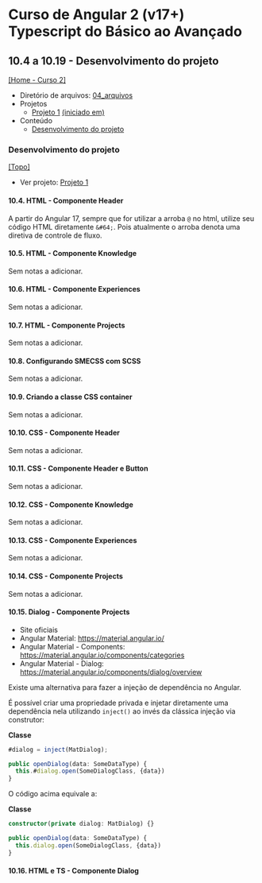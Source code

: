 # Curso de Angular 2 (v17+) Typescript do Básico ao Avançado

## 10.4 a 10.19 - Desenvolvimento do projeto
[[Home - Curso 2]](../../README.md#curso-2)<br />

- Diretório de arquivos: [04_arquivos](./04_arquivos/)
- Projetos
  - [Projeto 1](./04_arquivos/proj_01/) [(iniciado em)](#desenvolvimento-do-projeto)
- Conteúdo
  - [Desenvolvimento do projeto](#desenvolvimento-do-projeto)

### Desenvolvimento do projeto
[[Topo]](#)<br />

- Ver projeto: [Projeto 1](./04_arquivos/proj_01/)

#### 10.4. HTML - Componente Header

A partir do Angular 17, sempre que for utilizar a arroba `@` no html, utilize seu código HTML diretamente `&#64;`. Pois atualmente o arroba denota uma diretiva de controle de fluxo.

#### 10.5. HTML - Componente Knowledge

Sem notas a adicionar.

#### 10.6. HTML - Componente Experiences

Sem notas a adicionar.

#### 10.7. HTML - Componente Projects

Sem notas a adicionar.

#### 10.8. Configurando SMECSS com SCSS

Sem notas a adicionar.

#### 10.9. Criando a classe CSS container

Sem notas a adicionar.

#### 10.10. CSS - Componente Header

Sem notas a adicionar.

#### 10.11. CSS - Componente Header e Button

Sem notas a adicionar.

#### 10.12. CSS - Componente Knowledge

Sem notas a adicionar.

#### 10.13. CSS - Componente Experiences

Sem notas a adicionar.

#### 10.14. CSS - Componente Projects

Sem notas a adicionar.

#### 10.15. Dialog - Componente Projects

- Site oficiais
- Angular Material: https://material.angular.io/
- Angular Material - Components: https://material.angular.io/components/categories
- Angular Material - Dialog: https://material.angular.io/components/dialog/overview

Existe uma alternativa para fazer a injeção de dependência no Angular.

É possível criar uma propriedade privada e injetar diretamente uma dependência nela utilizando `inject()` ao invés da clássica injeção via construtor:

**Classe**
```typescript
#dialog = inject(MatDialog);

public openDialog(data: SomeDataType) {
  this.#dialog.open(SomeDialogClass, {data})
}
```

O código acima equivale a:

**Classe**
```typescript
constructor(private dialog: MatDialog) {}

public openDialog(data: SomeDataType) {
  this.dialog.open(SomeDialogClass, {data})
}
```

#### 10.16. HTML e TS - Componente Dialog
